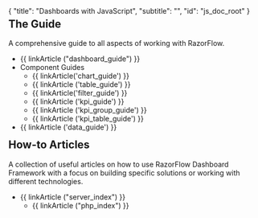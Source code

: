 <meta>
{
	"title": "Dashboards with JavaScript",
	"subtitle": "",
  "id": "js_doc_root"
}
</meta>
<div class="well">
  <div class='row'>
    <div class='col-xs-2' style="text-align:center">
      <span class="glyphicon glyphicon-book" style="font-size: 40px; margin-top:10px"></span>
    </div>
    <div class='col-xs-10'>
      <h2 style="margin-top:5px">The Guide</h2>
      <p>A comprehensive guide to all aspects of working with RazorFlow.</p>
      <p><ul>
        <li>{{ linkArticle ("dashboard_guide") }}</li>
        <li>Component Guides
          <ul>
            <li>{{ linkArticle('chart_guide') }}</li>
            <li>{{ linkArticle ('table_guide') }}</li>
            <li>{{ linkArticle('filter_guide') }} </li>
            <li>{{ linkArticle ('kpi_guide') }}</li>
            <li>{{ linkArticle ('kpi_group_guide') }}</li>
            <li>{{ linkArticle ('kpi_table_guide') }}</li>
          </ul>
        </li>
        <li>{{ linkArticle ('data_guide') }}</li>
      </ul></p>
    </div>
  </div>
</div>

<div class="well">
  <div class='row'>
    <div class='col-xs-2' style="text-align:center">
      <span class="glyphicon glyphicon-book" style="font-size: 40px; margin-top:10px"></span>
    </div>
    <div class='col-xs-10'>
      <h2 style="margin-top:5px">How-to Articles</h2>
      <p>A collection of useful articles on how to use RazorFlow Dashboard Framework with a focus on building specific solutions or working with different technologies.<p>
      <p><ul>
        <li>{{ linkArticle ("server_index") }}
        <ul>
        <li>{{ linkArticle ("php_index") }}</li>
        </ul>
        </li>
      </ul></p>
    </div>
  </div>
</div>